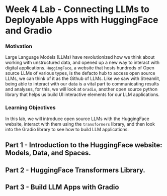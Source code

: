 # Week 4 Lab  - Connecting LLMs to Deployable Apps with HuggingFace and Gradio

### Motivation
Large Language Models (LLMs) have revolutionized how we think about working with unstructured data, and opened up a new way to interact with digital applications. `HuggingFace`, a website that hosts hundreds of Open source LLMs of various types, is the defacto hub to access open source LLMs, we can think of it as the Github of LLMs. Like we saw with Streamlit, being able to interact with our data is a vital part to communicating results and analyses, for this, we will look at `Gradio`, another open source python library that helps us build UI interactive elements for our LLM applications.

### Learning Objectives
In this lab, we will introduce open source LLMs with the HuggingFace website, interact with them using the `transformers` library, and then look into the Gradio library to see how to build LLM applications. 
## Part 1 - Introduction to the HuggingFace website: Models, Data, and Spaces. 

## Part 2 - HuggingFace Transformers Library.

## Part 3 - Build LLM Apps with Gradio

